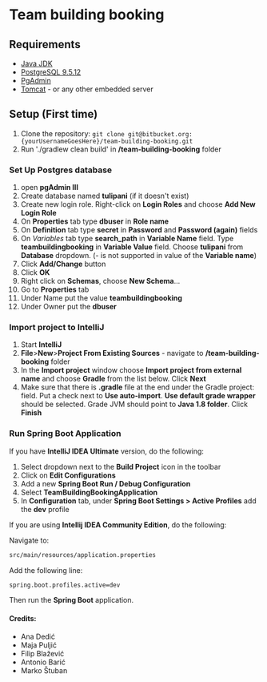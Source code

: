 # Team building booking

## Requirements
* [Java JDK](http://www.oracle.com/technetwork/java/javase/downloads/index.html)
* [PostgreSQL 9.5.12](https://www.postgresql.org/download/)
* [PgAdmin](https://www.pgadmin.org/download/)
* [Tomcat](http://tomcat.apache.org/download-80.cgi) - or any other embedded server

## Setup (First time)
1. Clone the repository: `git clone git@bitbucket.org:{yourUsernameGoesHere}/team-building-booking.git`
2. Run './gradlew clean build' in **/team-building-booking** folder

### Set Up Postgres database
1. open **pgAdmin III**
2. Create database named **tulipani** (if it doesn't exist)
3. Create new login role. Right-click on **Login Roles** and choose **Add New Login Role**
4. On **Properties** tab type **dbuser** in **Role name**
5. On **Definition** tab type **secret** in **Password** and **Password (again)** fields
6. On *Variables* tab type **search_path** in **Variable Name** field. Type **teambuildingbooking** in **Variable Value** field. Choose **tulipani** from **Database** dropdown. (- is not supported in value of the **Variable name**)
7. Click **Add/Change** button
8. Click **OK**
9. Right click on **Schemas**, choose **New Schema**...
10. Go to **Properties** tab
11. Under Name put the value **teambuildingbooking**
12. Under Owner put the **dbuser**


### Import project to IntelliJ
1. Start **IntelliJ**
2. **File**>**New**>**Project From Existing Sources** - navigate to **/team-building-booking** folder
3. In the **Import project** window choose **Import project from external name** and choose **Gradle** from the list below. Click **Next**
4. Make sure that there is **.gradle** file at the end under the Gradle project: field. Put a check next to **Use auto-import**. **Use default grade wrapper** should be selected. Grade JVM should point to **Java 1.8 folder**. Click **Finish**

### Run Spring Boot Application

If you have **IntelliJ IDEA Ultimate** version, do the following:
 
1. Select dropdown next to the **Build Project** icon in the toolbar
2. Click on **Edit Configurations**
3. Add a new **Spring Boot Run / Debug Configuration**
4. Select **TeamBuildingBookingApplication**
5. In **Configuration** tab, under **Spring Boot Settings > Active Profiles** add the **dev** profile

If you are using **Intellij IDEA Community Edition**, do the following:
 
Navigate to: 
  ```bash
  src/main/resources/application.properties
  ```
  
Add the following line:
  ```bash
  spring.boot.profiles.active=dev
  ```
  
Then run the **Spring Boot** application.

#### Credits:    
* Ana Dedić
* Maja Puljić
* Filip Blažević
* Antonio Barić
* Marko Štuban